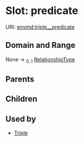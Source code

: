 
# Slot: predicate




URI: [envmd:triple__predicate](http://w3id.org/ontogpt/environmental-metadatatriple__predicate)


## Domain and Range

None &#8594;  <sub>0..1</sub> [RelationshipType](RelationshipType.md)

## Parents


## Children


## Used by

 * [Triple](Triple.md)
